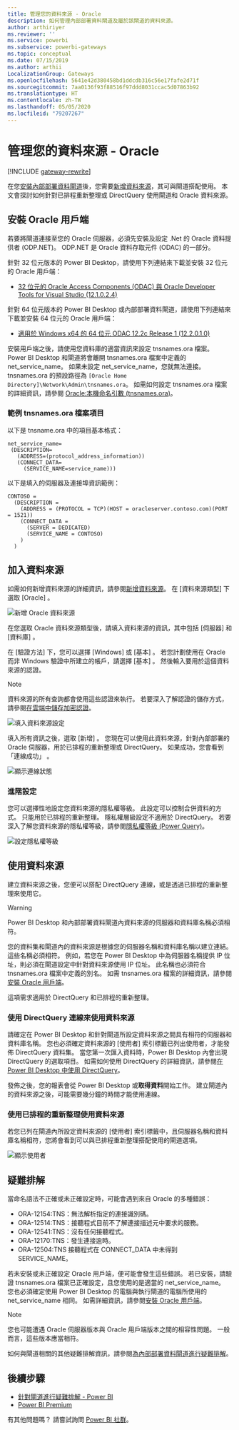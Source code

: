 ```yaml
---
title: 管理您的資料來源 - Oracle
description: 如何管理內部部署資料閘道及屬於該閘道的資料來源。
author: arthiriyer
ms.reviewer: ''
ms.service: powerbi
ms.subservice: powerbi-gateways
ms.topic: conceptual
ms.date: 07/15/2019
ms.author: arthii
LocalizationGroup: Gateways
ms.openlocfilehash: 5641e42d380458bd1ddcdb316c56e17fafe2d71f
ms.sourcegitcommit: 7aa0136f93f88516f97ddd8031ccac5d07863b92
ms.translationtype: HT
ms.contentlocale: zh-TW
ms.lasthandoff: 05/05/2020
ms.locfileid: "79207267"
---
```

# <a name="manage-your-data-source---oracle"></a>管理您的資料來源 - Oracle

[!INCLUDE [gateway-rewrite](includes/gateway-rewrite.md)]

在您[安裝內部部署資料閘道](/data-integration/gateway/service-gateway-install)後，您需要[新增資料來源](service-gateway-data-sources.md#add-a-data-source)，其可與閘道搭配使用。 本文會探討如何針對已排程重新整理或 DirectQuery 使用閘道和 Oracle 資料來源。

## <a name="install-the-oracle-client"></a>安裝 Oracle 用戶端

若要將閘道連接至您的 Oracle 伺服器，必須先安裝及設定 .Net 的 Oracle 資料提供者 (ODP.NET)。 ODP.NET 是 Oracle 資料存取元件 (ODAC) 的一部分。

針對 32 位元版本的 Power BI Desktop，請使用下列連結來下載並安裝 32 位元的 Oracle 用戶端：

* [32 位元的 Oracle Access Components (ODAC) 與 Oracle Developer Tools for Visual Studio (12.1.0.2.4)](https://www.oracle.com/technetwork/topics/dotnet/utilsoft-086879.html)

針對 64 位元版本的 Power BI Desktop 或內部部署資料閘道，請使用下列連結來下載並安裝 64 位元的 Oracle 用戶端：

* [適用於 Windows x64 的 64 位元 ODAC 12.2c Release 1 (12.2.0.1.0)](https://www.oracle.com/technetwork/database/windows/downloads/index-090165.html)

安裝用戶端之後，請使用您資料庫的適當資訊來設定 tnsnames.ora 檔案。 Power BI Desktop 和閘道將會離開 tnsnames.ora 檔案中定義的 net_service_name。 如果未設定 net_service_name，您就無法連接。 tnsnames.ora 的預設路徑為 `[Oracle Home Directory]\Network\Admin\tnsnames.ora`。 如需如何設定 tnsnames.ora 檔案的詳細資訊，請參閱 [Oracle:本機命名引數 (tnsnames.ora)](https://docs.oracle.com/cd/B28359_01/network.111/b28317/tnsnames.htm)。

### <a name="example-tnsnamesora-file-entry"></a>範例 tnsnames.ora 檔案項目

以下是 tnsname.ora 中的項目基本格式：

```
net_service_name=
 (DESCRIPTION=
   (ADDRESS=(protocol_address_information))
   (CONNECT_DATA=
     (SERVICE_NAME=service_name)))
```

以下是填入的伺服器及連接埠資訊範例：

```
CONTOSO =
  (DESCRIPTION =
    (ADDRESS = (PROTOCOL = TCP)(HOST = oracleserver.contoso.com)(PORT = 1521))
    (CONNECT_DATA =
      (SERVER = DEDICATED)
      (SERVICE_NAME = CONTOSO)
    )
  )
```

## <a name="add-a-data-source"></a>加入資料來源

如需如何新增資料來源的詳細資訊，請參閱[新增資料來源](service-gateway-data-sources.md#add-a-data-source)。 在 [資料來源類型]  下選取 [Oracle]  。

![新增 Oracle 資料來源](media/service-gateway-onprem-manage-oracle/data-source-oracle.png)

在您選取 Oracle 資料來源類型後，請填入資料來源的資訊，其中包括 [伺服器]  和 [資料庫]  。 

在 [驗證方法]  下，您可以選擇 [Windows]  或 [基本]  。 若您計劃使用在 Oracle 而非 Windows 驗證中所建立的帳戶，請選擇 [基本]  。 然後輸入要用於這個資料來源的認證。

> [!NOTE]
> 資料來源的所有查詢都會使用這些認證來執行。 若要深入了解認證的儲存方式，請參閱[在雲端中儲存加密認證](service-gateway-data-sources.md#store-encrypted-credentials-in-the-cloud)。

![填入資料來源設定](media/service-gateway-onprem-manage-oracle/data-source-oracle2.png)

填入所有資訊之後，選取 [新增]  。 您現在可以使用此資料來源，針對內部部署的 Oracle 伺服器，用於已排程的重新整理或 DirectQuery。 如果成功，您會看到「連線成功」  。

![顯示連線狀態](media/service-gateway-onprem-manage-oracle/datasourcesettings4.png)

### <a name="advanced-settings"></a>進階設定

您可以選擇性地設定您資料來源的隱私權等級。 此設定可以控制合併資料的方式。 只能用於已排程的重新整理。 隱私權層級設定不適用於 DirectQuery。 若要深入了解您資料來源的隱私權等級，請參閱[隱私權等級 (Power Query)](https://support.office.com/article/Privacy-levels-Power-Query-CC3EDE4D-359E-4B28-BC72-9BEE7900B540)。

![設定隱私權等級](media/service-gateway-onprem-manage-oracle/datasourcesettings9.png)

## <a name="use-the-data-source"></a>使用資料來源

建立資料來源之後，您便可以搭配 DirectQuery 連線，或是透過已排程的重新整理來使用它。

> [!WARNING]
> Power BI Desktop 和內部部署資料閘道內資料來源的伺服器和資料庫名稱必須相符。

您的資料集和閘道內的資料來源是根據您的伺服器名稱和資料庫名稱以建立連結。 這些名稱必須相符。 例如，若您在 Power BI Desktop 中為伺服器名稱提供 IP 位址，則必須在閘道設定中針對資料來源使用 IP 位址。 此名稱也必須符合 tnsnames.ora 檔案中定義的別名。 如需 tnsnames.ora 檔案的詳細資訊，請參閱[安裝 Oracle 用戶端](#install-the-oracle-client)。

這項需求適用於 DirectQuery 和已排程的重新整理。

### <a name="use-the-data-source-with-directquery-connections"></a>使用 DirectQuery 連線來使用資料來源

請確定在 Power BI Desktop 和針對閘道所設定資料來源之間具有相符的伺服器和資料庫名稱。 您也必須確定資料來源的 [使用者]  索引標籤已列出使用者，才能發佈 DirectQuery 資料集。 當您第一次匯入資料時，Power BI Desktop 內會出現 DirectQuery 的選取項目。 如需如何使用 DirectQuery 的詳細資訊，請參閱[在 Power BI Desktop 中使用 DirectQuery](desktop-use-directquery.md)。

發佈之後，您的報表會從 Power BI Desktop 或**取得資料**開始工作。 建立閘道內的資料來源之後，可能需要幾分鐘的時間才能使用連線。

### <a name="use-the-data-source-with-scheduled-refresh"></a>使用已排程的重新整理使用資料來源

若您已列在閘道內所設定資料來源的 [使用者]  索引標籤中，且伺服器名稱和資料庫名稱相符，您將會看到可以與已排程重新整理搭配使用的閘道選項。

![顯示使用者](media/service-gateway-onprem-manage-oracle/powerbi-gateway-enterprise-schedule-refresh.png)

## <a name="troubleshooting"></a>疑難排解

當命名語法不正確或未正確設定時，可能會遇到來自 Oracle 的多種錯誤：

* ORA-12154:TNS：無法解析指定的連接識別碼。
* ORA-12514:TNS：接聽程式目前不了解連接描述元中要求的服務。
* ORA-12541:TNS：沒有任何接聽程式。
* ORA-12170:TNS：發生連接逾時。
* ORA-12504:TNS 接聽程式在 CONNECT_DATA 中未得到 SERVICE_NAME。

若未安裝或未正確設定 Oracle 用戶端，便可能會發生這些錯誤。 若已安裝，請驗證 tnsnames.ora 檔案已正確設定，且您使用的是適當的 net_service_name。 您也必須確定使用 Power BI Desktop 的電腦與執行閘道的電腦所使用的 net_service_name 相同。 如需詳細資訊，請參閱[安裝 Oracle 用戶端](#install-the-oracle-client)。

> [!NOTE]
> 您也可能遭遇 Oracle 伺服器版本與 Oracle 用戶端版本之間的相容性問題。 一般而言，這些版本應當相符。

如何與閘道相關的其他疑難排解資訊，請參閱[為內部部署資料閘道進行疑難排解](/data-integration/gateway/service-gateway-tshoot)。

## <a name="next-steps"></a>後續步驟

* [針對閘道進行疑難排解 - Power BI](service-gateway-onprem-tshoot.md)
* [Power BI Premium](service-premium.md)

有其他問題嗎？ 請嘗試詢問 [Power BI 社群](https://community.powerbi.com/)。

